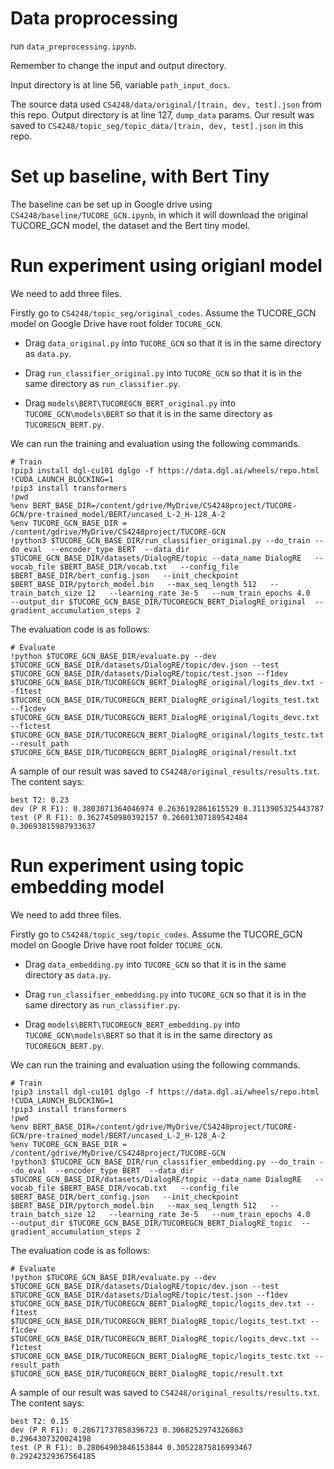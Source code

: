 # Data proprocessing

run `data_preprocessing.ipynb`. 

Remember to change the input and output directory.

Input directory is at line 56, variable `path_input_docs`.

The source data used `CS4248/data/original/[train, dev, test].json` from this repo.
Output directory is at line 127, `dump_data` params. Our result was saved to `CS4248/topic_seg/topic_data/[train, dev, test].json` in this repo. 

# Set up baseline, with Bert Tiny 

The baseline can be set up in Google drive using `CS4248/baseline/TUCORE_GCN.ipynb`, in which it will download the original TUCORE_GCN model, the dataset and the Bert tiny model. 

# Run experiment using origianl model 

We need to add three files. 

Firstly go to `CS4248/topic_seg/original_codes`. Assume the TUCORE_GCN model on Google Drive have root folder `TOCURE_GCN`.

+ Drag `data_original.py` into `TUCORE_GCN` so that it is in the same directory as `data.py`.

+ Drag `run_classifier_original.py` into `TUCORE_GCN` so that it is in the same directory as `run_classifier.py`.

+ Drag `models\BERT\TUCOREGCN_BERT_original.py` into `TUCORE_GCN\models\BERT` so that it is in the same directory as `TUCOREGCN_BERT.py`.

We can run the training and evaluation using the following commands.

```
# Train
!pip3 install dgl-cu101 dglgo -f https://data.dgl.ai/wheels/repo.html
!CUDA_LAUNCH_BLOCKING=1
!pip3 install transformers
!pwd
%env BERT_BASE_DIR=/content/gdrive/MyDrive/CS4248project/TUCORE-GCN/pre-trained_model/BERT/uncased_L-2_H-128_A-2
%env TUCORE_GCN_BASE_DIR = /content/gdrive/MyDrive/CS4248project/TUCORE-GCN
!python3 $TUCORE_GCN_BASE_DIR/run_classifier_original.py --do_train --do_eval  --encoder_type BERT  --data_dir $TUCORE_GCN_BASE_DIR/datasets/DialogRE/topic --data_name DialogRE   --vocab_file $BERT_BASE_DIR/vocab.txt   --config_file $BERT_BASE_DIR/bert_config.json   --init_checkpoint $BERT_BASE_DIR/pytorch_model.bin   --max_seq_length 512   --train_batch_size 12   --learning_rate 3e-5   --num_train_epochs 4.0   --output_dir $TUCORE_GCN_BASE_DIR/TUCOREGCN_BERT_DialogRE_original  --gradient_accumulation_steps 2
```

The evaluation code is as follows: 

```
# Evaluate
!python $TUCORE_GCN_BASE_DIR/evaluate.py --dev $TUCORE_GCN_BASE_DIR/datasets/DialogRE/topic/dev.json --test $TUCORE_GCN_BASE_DIR/datasets/DialogRE/topic/test.json --f1dev $TUCORE_GCN_BASE_DIR/TUCOREGCN_BERT_DialogRE_original/logits_dev.txt --f1test $TUCORE_GCN_BASE_DIR/TUCOREGCN_BERT_DialogRE_original/logits_test.txt --f1cdev $TUCORE_GCN_BASE_DIR/TUCOREGCN_BERT_DialogRE_original/logits_devc.txt --f1ctest $TUCORE_GCN_BASE_DIR/TUCOREGCN_BERT_DialogRE_original/logits_testc.txt --result_path $TUCORE_GCN_BASE_DIR/TUCOREGCN_BERT_DialogRE_original/result.txt
```

A sample of our result was saved to `CS4248/original_results/results.txt`. The content says:

```
best T2: 0.23
dev (P R F1): 0.3803071364046974 0.2636192861615529 0.3113905325443787
test (P R F1): 0.3627450980392157 0.26601307189542484 0.30693815987933637
```

# Run experiment using topic embedding model 

We need to add three files. 

Firstly go to `CS4248/topic_seg/topic_codes`. Assume the TUCORE_GCN model on Google Drive have root folder `TOCURE_GCN`.

+ Drag `data_embedding.py` into `TUCORE_GCN` so that it is in the same directory as `data.py`.

+ Drag `run_classifier_embedding.py` into `TUCORE_GCN` so that it is in the same directory as `run_classifier.py`.

+ Drag `models\BERT\TUCOREGCN_BERT_embedding.py` into `TUCORE_GCN\models\BERT` so that it is in the same directory as `TUCOREGCN_BERT.py`.

We can run the training and evaluation using the following commands.

```
# Train
!pip3 install dgl-cu101 dglgo -f https://data.dgl.ai/wheels/repo.html
!CUDA_LAUNCH_BLOCKING=1
!pip3 install transformers
!pwd
%env BERT_BASE_DIR=/content/gdrive/MyDrive/CS4248project/TUCORE-GCN/pre-trained_model/BERT/uncased_L-2_H-128_A-2
%env TUCORE_GCN_BASE_DIR = /content/gdrive/MyDrive/CS4248project/TUCORE-GCN
!python3 $TUCORE_GCN_BASE_DIR/run_classifier_embedding.py --do_train --do_eval  --encoder_type BERT  --data_dir $TUCORE_GCN_BASE_DIR/datasets/DialogRE/topic --data_name DialogRE   --vocab_file $BERT_BASE_DIR/vocab.txt   --config_file $BERT_BASE_DIR/bert_config.json   --init_checkpoint $BERT_BASE_DIR/pytorch_model.bin   --max_seq_length 512   --train_batch_size 12   --learning_rate 3e-5   --num_train_epochs 4.0   --output_dir $TUCORE_GCN_BASE_DIR/TUCOREGCN_BERT_DialogRE_topic  --gradient_accumulation_steps 2
```

The evaluation code is as follows: 

```
# Evaluate
!python $TUCORE_GCN_BASE_DIR/evaluate.py --dev $TUCORE_GCN_BASE_DIR/datasets/DialogRE/topic/dev.json --test $TUCORE_GCN_BASE_DIR/datasets/DialogRE/topic/test.json --f1dev $TUCORE_GCN_BASE_DIR/TUCOREGCN_BERT_DialogRE_topic/logits_dev.txt --f1test $TUCORE_GCN_BASE_DIR/TUCOREGCN_BERT_DialogRE_topic/logits_test.txt --f1cdev $TUCORE_GCN_BASE_DIR/TUCOREGCN_BERT_DialogRE_topic/logits_devc.txt --f1ctest $TUCORE_GCN_BASE_DIR/TUCOREGCN_BERT_DialogRE_topic/logits_testc.txt --result_path $TUCORE_GCN_BASE_DIR/TUCOREGCN_BERT_DialogRE_topic/result.txt
```

A sample of our result was saved to `CS4248/original_results/results.txt`. The content says:

```
best T2: 0.15
dev (P R F1): 0.28671737858396723 0.3068252974326863 0.2964307320024198
test (P R F1): 0.28064903846153844 0.30522875816993467 0.29242329367564185
```